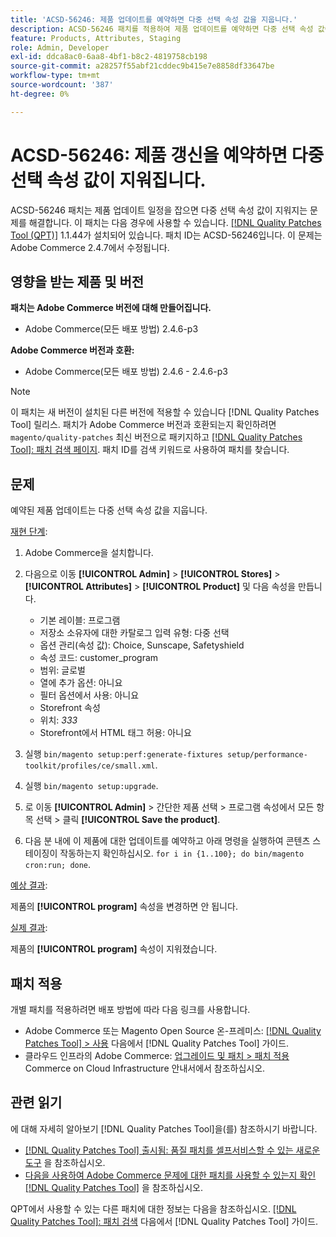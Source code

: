 ```yaml
---
title: 'ACSD-56246: 제품 업데이트를 예약하면 다중 선택 속성 값을 지웁니다.'
description: ACSD-56246 패치를 적용하여 제품 업데이트를 예약하면 다중 선택 속성 값이 지워지는 Adobe Commerce 문제를 해결합니다.
feature: Products, Attributes, Staging
role: Admin, Developer
exl-id: ddca8ac0-6aa8-4bf1-b8c2-4819758cb198
source-git-commit: a28257f55abf21cddec9b415e7e8858df33647be
workflow-type: tm+mt
source-wordcount: '387'
ht-degree: 0%

---
```


# ACSD-56246: 제품 갱신을 예약하면 다중 선택 속성 값이 지워집니다.

ACSD-56246 패치는 제품 업데이트 일정을 잡으면 다중 선택 속성 값이 지워지는 문제를 해결합니다. 이 패치는 다음 경우에 사용할 수 있습니다. [[!DNL Quality Patches Tool (QPT)]](/help/announcements/adobe-commerce-announcements/magento-quality-patches-released-new-tool-to-self-serve-quality-patches.md) 1.1.44가 설치되어 있습니다. 패치 ID는 ACSD-56246입니다. 이 문제는 Adobe Commerce 2.4.7에서 수정됩니다.

## 영향을 받는 제품 및 버전

**패치는 Adobe Commerce 버전에 대해 만들어집니다.**

* Adobe Commerce(모든 배포 방법) 2.4.6-p3

**Adobe Commerce 버전과 호환:**

* Adobe Commerce(모든 배포 방법) 2.4.6 - 2.4.6-p3

>[!NOTE]
>
>이 패치는 새 버전이 설치된 다른 버전에 적용할 수 있습니다 [!DNL Quality Patches Tool] 릴리스. 패치가 Adobe Commerce 버전과 호환되는지 확인하려면 `magento/quality-patches` 최신 버전으로 패키지하고 [[!DNL Quality Patches Tool]: 패치 검색 페이지](https://experienceleague.adobe.com/tools/commerce-quality-patches/index.html). 패치 ID를 검색 키워드로 사용하여 패치를 찾습니다.

## 문제

예약된 제품 업데이트는 다중 선택 속성 값을 지웁니다.

<u>재현 단계</u>:

1. Adobe Commerce을 설치합니다.
1. 다음으로 이동 **[!UICONTROL Admin]** > **[!UICONTROL Stores]** > **[!UICONTROL Attributes]** > **[!UICONTROL Product]** 및 다음 속성을 만듭니다.

   * 기본 레이블: 프로그램
   * 저장소 소유자에 대한 카탈로그 입력 유형: 다중 선택
   * 옵션 관리(속성 값): Choice, Sunscape, Safetyshield
   * 속성 코드: customer_program
   * 범위: 글로벌
   * 열에 추가 옵션: 아니요
   * 필터 옵션에서 사용: 아니요
   * Storefront 속성
   * 위치: *333*
   * Storefront에서 HTML 태그 허용: 아니요

1. 실행
   `bin/magento setup:perf:generate-fixtures setup/performance-toolkit/profiles/ce/small.xml`.
1. 실행
   `bin/magento setup:upgrade`.
1. 로 이동 **[!UICONTROL Admin]** > 간단한 제품 선택 > 프로그램 속성에서 모든 항목 선택 > 클릭 **[!UICONTROL Save the product]**.
1. 다음 분 내에 이 제품에 대한 업데이트를 예약하고 아래 명령을 실행하여 콘텐츠 스테이징이 작동하는지 확인하십시오.
   `for i in {1..100}; do bin/magento cron:run; done`.

<u>예상 결과</u>:

제품의 **[!UICONTROL program]** 속성을 변경하면 안 됩니다.

<u>실제 결과</u>:

제품의 **[!UICONTROL program]** 속성이 지워졌습니다.

## 패치 적용

개별 패치를 적용하려면 배포 방법에 따라 다음 링크를 사용합니다.

* Adobe Commerce 또는 Magento Open Source 온-프레미스: [[!DNL Quality Patches Tool] > 사용](https://experienceleague.adobe.com/docs/commerce-operations/tools/quality-patches-tool/usage.html) 다음에서 [!DNL Quality Patches Tool] 가이드.
* 클라우드 인프라의 Adobe Commerce: [업그레이드 및 패치 > 패치 적용](https://experienceleague.adobe.com/docs/commerce-cloud-service/user-guide/develop/upgrade/apply-patches.html) Commerce on Cloud Infrastructure 안내서에서 참조하십시오.

## 관련 읽기

에 대해 자세히 알아보기 [!DNL Quality Patches Tool]을(를) 참조하시기 바랍니다.

* [[!DNL Quality Patches Tool] 출시됨: 품질 패치를 셀프서비스할 수 있는 새로운 도구](/help/announcements/adobe-commerce-announcements/magento-quality-patches-released-new-tool-to-self-serve-quality-patches.md) 을 참조하십시오.
* [다음을 사용하여 Adobe Commerce 문제에 대한 패치를 사용할 수 있는지 확인 [!DNL Quality Patches Tool]](/help/support-tools/patches-available-in-qpt-tool/check-patch-for-magento-issue-with-magento-quality-patches.md) 을 참조하십시오.

QPT에서 사용할 수 있는 다른 패치에 대한 정보는 다음을 참조하십시오. [[!DNL Quality Patches Tool]: 패치 검색](https://experienceleague.adobe.com/tools/commerce-quality-patches/index.html) 다음에서 [!DNL Quality Patches Tool] 가이드.
